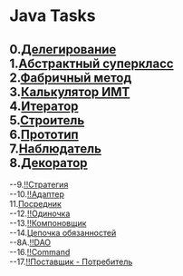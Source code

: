 # Java Tasks
0.[Делегирование](https://github.com/Je1rei/Java-Tasks/tree/main/Task%200/Calculator)<br>
1.[Абстрактный суперкласс](https://github.com/Je1rei/Java-Tasks/tree/main/Task%201/AbstractSuperclass)<br>
2.[Фабричный метод](https://github.com/Je1rei/Java-Tasks/tree/main/Task%202/FactoryMethod)<br>
3.[Калькулятор ИМТ](https://github.com/Je1rei/Java-Tasks/tree/main/Task%202/FactoryMethod)<br>
4.[Итератор](https://github.com/Je1rei/Java-Tasks/tree/main/Task%202/FactoryMethod)<br>
5.[Строитель](https://github.com/Je1rei/Java-Tasks/tree/main/Task%205/Builder)<br>
6.[Прототип](https://github.com/Je1rei/Java-Tasks/tree/main/Task%206/Prototype)<br>
7.[Наблюдатель](https://github.com/Je1rei/Java-Tasks/tree/main/Task%207/Observer)<br>
8.[Декоратор](https://github.com/Je1rei/Java-Tasks/tree/main/Task%208/Decorator)<br>
---
--9.[!!Стратегия]()<br>
--10.[!!Адаптер]()<br>
11.[Посредник](https://github.com/Je1rei/Java-Tasks/tree/main/Task%2011/Mediator)<br>
--12.[!!Одиночка]()<br>
--13.[!!Компоновщик]()<br>
--14.[Цепочка обязанностей](https://github.com/Je1rei/Java-Tasks/tree/main/Task%2014/Chain%20of%20Responsibility)<br>
--8A.[!!DAO]()<br>
--16.[!!Command]()<br>
--17.[!!Поставщик - Потребитель]()<br>
